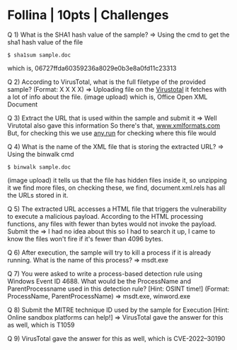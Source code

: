 # Follina | 10pts | Challenges

Q 1) What is the SHA1 hash value of the sample?
=> Using the cmd to get the sha1 hash value of the file
```
$ sha1sum sample.doc
```
which is, 06727ffda60359236a8029e0b3e8a0fd11c23313

Q 2) According to VirusTotal, what is the full filetype of the provided sample? (Format: X X X X) 
=> Uploading file on the [Virustotal](https://www.virustotal.com/gui/home/upload) it fetches with a lot of info about the file.
(image upload)
which is, Office Open XML Document 

Q 3) Extract the URL that is used within the sample and submit it
=> Well Virutotal also gave this information
So there's that, www.xmlformats.com
But, for checking this we use [any.run](https://any.run/) for checking where this file would 

Q 4) What is the name of the XML file that is storing the extracted URL?
=> Using the binwalk cmd
```
$ binwalk sample.doc
```
(image upload)
it tells us that the file has hidden files inside it,
so unzipping it we find more files, on checking these, we find, document.xml.rels has all the URLs stored in it.

Q 5) The extracted URL accesses a HTML file that triggers the vulnerability to execute a malicious payload. According to the HTML processing functions, any files with fewer than <Number> bytes would not invoke the payload. Submit the <Number>
=> I had no idea about this so I had to search it up, I came to know the files won't fire if it's fewer than 4096 bytes.

Q 6) After execution, the sample will try to kill a process if it is already running. What is the name of this process?
=> msdt.exe

Q 7) You were asked to write a process-based detection rule using Windows Event ID 4688. What would be the ProcessName and ParentProcessname used in this detection rule? [Hint: OSINT time!] (Format: ProcessName, ParentProcessName)
=> msdt.exe, winword.exe

Q 8) Submit the MITRE technique ID used by the sample for Execution [Hint: Online sandbox platforms can help!]
=> VirusTotal gave the answer for this as well, which is T1059

Q 9) VirusTotal gave the answer for this as well, which is CVE-2022–30190
